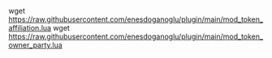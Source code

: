 wget https://raw.githubusercontent.com/enesdoganoglu/plugin/main/mod_token_affiliation.lua
wget https://raw.githubusercontent.com/enesdoganoglu/plugin/main/mod_token_owner_party.lua
